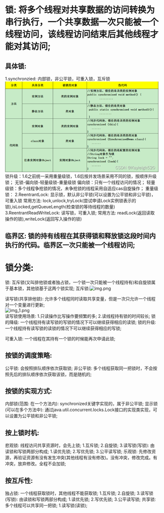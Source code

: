 # 锁: 将多个线程对共享数据的访问转换为串行执行，一个共享数据一次只能被一个线程访问，该线程访问结束后其他线程才能对其访问;

## 具体锁:
1.synchronzied: 内部锁，非公平锁，可重入锁，互斥锁 
![img_2.png](img_2.png) 
锁升级：1.6之前统一采用重量级锁，1.6后按并发场景采用不同的锁，按顺序升级锁；
无锁-偏向锁-轻量级锁-重量级锁
偏向锁：只有一个线程访问的情况；
轻量级锁：多个线程争抢锁的情况，未争抢锁的线程采用自适应cas自旋操作；
重量级锁：
2.ReentrantLock: 显示锁，默认非公平锁(可以设置为公平锁和非公平锁)，可重入锁
    常用方法: lock,unlock,tryLock(尝试申请Lock实例锁表示的锁),isLocked,getQueueLength(检查锁的等待线程的数量)
3.ReentrantReadWriteLock: 读写锁，可重入锁;
    常用方法: readLock(返回读取操作的锁),writeLock(返回写入操作的锁)

## 临界区: 锁的持有线程在其获得锁和释放锁这段时间内执行的代码。临界区一次只能被一个线程访问;

# 锁分类:

锁: 互斥锁(又叫排他锁或者独占锁，一个锁一次只能被一个线程持有)和自旋锁属于基本锁，其他锁基于这两个锁实现;
互斥锁:![img.png](img.png) 

读写锁(共享排他锁): 允许多个线程同时读取共享变量，但是一次只允许一个线程对一个变量进行更新;  
![img_1.png](img_1.png)  
读写锁使用场景:
    1.只读操作比写操作要频繁的多;
    2.读线程持有锁的时间较长;
锁的降级: 一个线程持有读写锁的写锁的情况下可以继续获得相应的读锁;
锁的升级: 一个线程持有读写锁的读锁的情况下可以继续获得相应的写锁;

可重入锁: 一个线程在其持有一个锁的时候能再次申请此锁;

## 按锁的调度策略:
公平锁: 会按照排队顺序依次获取锁;
非公平锁: 多个线程获取同一把锁时，不会按照先后的排队顺序依次获取该锁，而是随机的;

## 按锁的实现方式:
内部锁(范围: 在一个方法内): synchronized关键字实现的，属于非公平锁;
显示锁(可以在多个方法中): 通过java.util.concurrent.locks.Lock接口的实现类实现，可以设置为公平锁和非公平锁;

## 按上锁时机:
悲观锁: 线程访问共享资源时，会先上锁;
    1.互斥锁;
    2.自旋锁;
    3.读写锁(写锁): 由读锁和写锁两部分构成;
        1.读优先锁;
        2.写优先锁;
        3.公平读写锁;
乐观锁: 先修改资源，再验证资源有没有发生冲突(其他线程有没有修改)。没有冲突，修改完成。有冲突，放弃修改。全程不会加锁;   

## 按互斥性:
独占锁: 一个线程获取锁时，其他线程不能获取锁;
    1.互斥锁;
    2.自旋锁;
    3.读写锁(写锁): 由读锁和写锁两部分构成;
        1.读优先锁;
        2.写优先锁;
        3.公平读写锁;
共享锁: 多个线程可以共享同一把锁;
    1.读写锁(读锁);